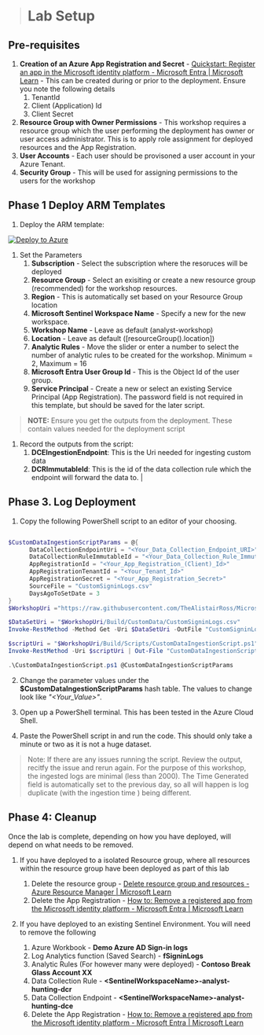 > # Lab Setup

## Pre-requisites

1. **Creation of an Azure App Registration and Secret** - [Quickstart: Register an app in the Microsoft identity platform - Microsoft Entra | Microsoft Learn](https://learn.microsoft.com/en-us/azure/active-directory/develop/quickstart-register-app) - This can be created during or prior to the deployment. Ensure you note the following details
    1. TenantId
    1. Client (Application) Id
    1. Client Secret
1. **Resource Group with Owner Permissions** - This workshop requires a resource group which the user performing the deployment has owner or user access administrator. This is to apply role assignment for deployed resources and the App Registration.
1. **User Accounts** - Each user should be provisoned a user account in your Azure Tenant. 
1. **Security Group** - This will be used for assigning permissions to the users for the workshop

## **Phase 1 Deploy ARM Templates**

1. Deploy the ARM template:

[![Deploy to Azure](https://aka.ms/deploytoazurebutton)](https://portal.azure.com/#create/Microsoft.Template/uri/https%3A%2F%2Fraw.githubusercontent.com%2FTheAlistairRoss%2FMicrosoftSentinel%2Fmain%2FLabs%2FAnalysts%2520Introduction%2520Workshop%2FBuild%2Fazuredeploy.json/createUIDefinitionUri/https%3A%2F%2Fraw.githubusercontent.com%2FTheAlistairRoss%2FMicrosoftSentinel%2Fmain%2FLabs%2FAnalysts%2520Introduction%2520Workshop%2FBuild%2FcreateUiDefinition.json)
     
   
1. Set the Parameters
   1. **Subscription** - Select the subscription where the resoruces will be deployed
   2. **Resource Group** - Select an exisiting or create a new resource group (recommended) for the workshop resources.    
   3. **Region** - This is automatically set based on your Resource Group location
   4. **Microsoft Sentinel Workspace Name** - Specify a new for the new workspace.
   3. **Workshop Name** - Leave as default (analyst-workshop)
   4. **Location** - Leave as default ([resourceGroup().location])
   5. **Analytic Rules** - Move the slider or enter a number to select the number of analytic rules to be created for the workshop. Minimum = 2, Maximum = 16
   6. **Microsoft Entra User Group Id** - This is the Object Id of the user group.
   7. **Service Principal** - Create a new or select an existing Service Principal (App Registration). The password field is not required in this template, but should be saved for the later script.
   
> **NOTE:** Ensure you get the outputs from the deployment. These contain values needed for the deployment script
1. Record the outputs from the script:
   1. **DCEIngestionEndpoint**: This is the Uri needed for ingesting custom data
   2. **DCRImmutableId**: This is the id of the data collection rule which the endpoint will forward the data to.  |

## Phase 3. Log Deployment

1. Copy the following PowerShell script to an editor of your choosing.

```powershell

$CustomDataIngestionScriptParams = @{
      DataCollectionEndpointUri = "<Your_Data_Collection_Endpoint_URI>"
      DataCollectionRuleImmutableId = "<Your_Data_Collection_Rule_Immutable_Id>"
      AppRegistrationId = "<Your_App_Registration_(Client)_Id>"
      AppRegistrationTenantId = "<Your_Tenant_Id>"
      AppRegistrationSecret = "<Your_App_Registration_Secret>"
      SourceFile = "CustomSigninLogs.csv"
      DaysAgoToSetDate = 3
}
$WorkshopUri ="https://raw.githubusercontent.com/TheAlistairRoss/MicrosoftSentinel/main/Labs/Analysts%20Introduction%20Workshop"

$DataSetUri = "$WorkshopUri/Build/CustomData/CustomSigninLogs.csv"
Invoke-RestMethod -Method Get -Uri $DataSetUri -OutFile "CustomSigninLogs.csv"

$scriptUri = "$WorkshopUri/Build/Scripts/CustomDataIngestionScript.ps1"
Invoke-RestMethod -Uri $scriptUri | Out-File "CustomDataIngestionScript.ps1"

.\CustomDataIngestionScript.ps1 @CustomDataIngestionScriptParams 
```

2. Change the parameter values under the **$CustomDataIngestionScriptParams** hash table. The values to change look like *"<Your_Value>"*.

3. Open up a PowerShell terminal. This has been tested in the Azure Cloud Shell.

4. Paste the PowerShell script in and run the code. This should only take a minute or two as it is not a huge dataset.

> Note: If there are any issues running the script. Review the output, recitfy the issue and rerun again. For the purpose of this workshop, the ingested logs are minimal (less than 2000). The Time Generated field is automatically set to the previous day, so all will happen is log duplicate (with the ingestion time ) being different.

## Phase 4: Cleanup

Once the lab is complete, depending on how you have deployed, will depend on what needs to be removed.

1. If you have deployed to a isolated Resource group, where all resources within the resource group have been deployed as part of this lab

   1. Delete the resource group - [Delete resource group and resources - Azure Resource Manager | Microsoft Learn](https://learn.microsoft.com/en-us/azure/azure-resource-manager/management/delete-resource-group?tabs=azure-powershell#delete-resource-group)
   2. Delete the App Registration - [How to: Remove a registered app from the Microsoft identity platform - Microsoft Entra | Microsoft Learn](https://learn.microsoft.com/en-us/azure/active-directory/develop/howto-remove-app#remove-an-application-authored-by-you-or-your-organization)
2. If you have deployed to an existing Sentinel Environment. You will need to remove the following

   1. Azure Workbook - **Demo Azure AD Sign-in logs**
   2. Log Analytics function (Saved Search) - **fSigninLogs**
   3. Analytic Rules (For however many were deployed) - **Contoso Break Glass Account XX**
   4. Data Collection Rule -  **&lt;SentinelWorkspaceName&gt;-analyst-hunting-dcr**
   5. Data Collection Endpoint - **&lt;SentinelWorkspaceName&gt;-analyst-hunting-dce**
   6. Delete the App Registration - [How to: Remove a registered app from the Microsoft identity platform - Microsoft Entra | Microsoft Learn](https://learn.microsoft.com/en-us/azure/active-directory/develop/howto-remove-app#remove-an-application-authored-by-you-or-your-organization)
 